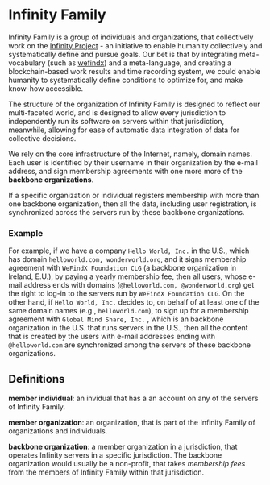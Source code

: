 # Infinity Family

Infinity Family is a group of individuals and organizations, that collectively work on the [Infinity Project](https://infinity.family) - an initiative to enable humanity collectively and systematically define and pursue goals. Our bet is that by integrating meta-vocabulary (such as [wefindx](http://wefindx.net/)) and a meta-language, and creating a blockchain-based work results and time recording system, we could enable humanity to systematically define conditions to optimize for, and make know-how accessible.

The structure of the organization of Infinity Family is designed to reflect our multi-faceted world, and is designed to allow every jurisdiction to independently run its software on servers within that jurisdiction, meanwhile, allowing for ease of automatic data integration of data for collective decisions.

We rely on the core infrastructure of the Internet, namely, domain names. Each user is identified by their username in their organization by the e-mail address, and sign membership agreements with one more more of the **backbone organizations**.

If a specific organization or individual registers membership with more than one backbone organization, then all the data, including user registration, is synchronized across the servers run by these backbone organizations.

### Example
For example, if we have a company `Hello World, Inc.` in the U.S., which has domain `helloworld.com, wonderworld.org`, and it signs membership agreement with `WeFindX Foundation CLG` (a backbone organization in Ireland, E.U.), by paying a yearly membership fee, then all users, whose e-mail address ends with domains (`@helloworld.com, @wonderworld.org`) get the right to log-in to the servers run by `WeFindX Foundation CLG`. On the other hand, if `Hello World, Inc.` decides to, on behalf of at least one of the same domain names (e.g., `helloworld.com`), to sign up for a membership agreement with `Global Mind Share, Inc.` , which is an backbone organization in the U.S. that runs servers in the U.S., then all the content that is created by the users with e-mail addresses ending with `@helloworld.com` are synchronized among the servers of these backbone organizations.

## Definitions

**member individual**: an invidual that has a an account on any of the servers of Infinity Family.

**member organization**: an organization, that is part of the Infinity Family of organizations and individuals.

**backbone organization**: a member organization in a jurisdiction, that operates Infinity servers in a specific jurisdiction. The backbone organization would usually be a non-profit, that takes _*membership fees*_ from the members of Infinity Family within that jurisdiction.
